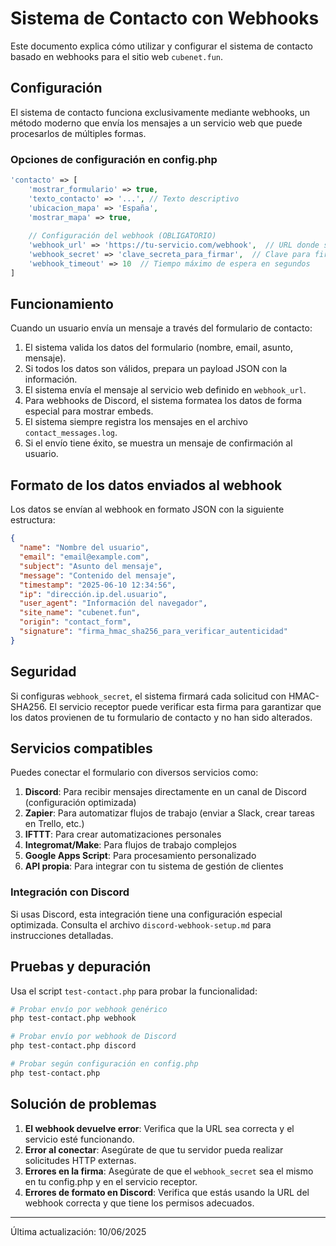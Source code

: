 # Sistema de Contacto con Webhooks

Este documento explica cómo utilizar y configurar el sistema de contacto basado en webhooks para el sitio web `cubenet.fun`.

## Configuración

El sistema de contacto funciona exclusivamente mediante webhooks, un método moderno que envía los mensajes a un servicio web que puede procesarlos de múltiples formas.

### Opciones de configuración en config.php

```php
'contacto' => [
    'mostrar_formulario' => true,
    'texto_contacto' => '...', // Texto descriptivo
    'ubicacion_mapa' => 'España',
    'mostrar_mapa' => true,
    
    // Configuración del webhook (OBLIGATORIO)
    'webhook_url' => 'https://tu-servicio.com/webhook',  // URL donde se enviarán los datos
    'webhook_secret' => 'clave_secreta_para_firmar',  // Clave para firmar la solicitud
    'webhook_timeout' => 10  // Tiempo máximo de espera en segundos
]
```

## Funcionamiento

Cuando un usuario envía un mensaje a través del formulario de contacto:

1. El sistema valida los datos del formulario (nombre, email, asunto, mensaje).
2. Si todos los datos son válidos, prepara un payload JSON con la información.
3. El sistema envía el mensaje al servicio web definido en `webhook_url`.
4. Para webhooks de Discord, el sistema formatea los datos de forma especial para mostrar embeds.
5. El sistema siempre registra los mensajes en el archivo `contact_messages.log`.
6. Si el envío tiene éxito, se muestra un mensaje de confirmación al usuario.

## Formato de los datos enviados al webhook

Los datos se envían al webhook en formato JSON con la siguiente estructura:

```json
{
  "name": "Nombre del usuario",
  "email": "email@example.com",
  "subject": "Asunto del mensaje",
  "message": "Contenido del mensaje",
  "timestamp": "2025-06-10 12:34:56",
  "ip": "dirección.ip.del.usuario",
  "user_agent": "Información del navegador",
  "site_name": "cubenet.fun",
  "origin": "contact_form",
  "signature": "firma_hmac_sha256_para_verificar_autenticidad"
}
```

## Seguridad

Si configuras `webhook_secret`, el sistema firmará cada solicitud con HMAC-SHA256. El servicio receptor puede verificar esta firma para garantizar que los datos provienen de tu formulario de contacto y no han sido alterados.

## Servicios compatibles

Puedes conectar el formulario con diversos servicios como:

1. **Discord**: Para recibir mensajes directamente en un canal de Discord (configuración optimizada)
2. **Zapier**: Para automatizar flujos de trabajo (enviar a Slack, crear tareas en Trello, etc.)
3. **IFTTT**: Para crear automatizaciones personales
4. **Integromat/Make**: Para flujos de trabajo complejos
5. **Google Apps Script**: Para procesamiento personalizado
6. **API propia**: Para integrar con tu sistema de gestión de clientes

### Integración con Discord

Si usas Discord, esta integración tiene una configuración especial optimizada. Consulta el archivo `discord-webhook-setup.md` para instrucciones detalladas.

## Pruebas y depuración

Usa el script `test-contact.php` para probar la funcionalidad:

```bash
# Probar envío por webhook genérico
php test-contact.php webhook

# Probar envío por webhook de Discord
php test-contact.php discord

# Probar según configuración en config.php
php test-contact.php
```

## Solución de problemas

1. **El webhook devuelve error**: Verifica que la URL sea correcta y el servicio esté funcionando.
2. **Error al conectar**: Asegúrate de que tu servidor pueda realizar solicitudes HTTP externas.
3. **Errores en la firma**: Asegúrate de que el `webhook_secret` sea el mismo en tu config.php y en el servicio receptor.
4. **Errores de formato en Discord**: Verifica que estás usando la URL del webhook correcta y que tiene los permisos adecuados.

---

Última actualización: 10/06/2025
